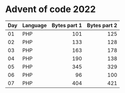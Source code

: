 # Advent of code 2022

| Day | Language | Bytes part 1 | Bytes part 2 |
|-----|----------|-------------:|-------------:|
| 01  | PHP      |          101 |          125 |
| 02  | PHP      |          133 |          128 |
| 03  | PHP      |          163 |          178 |
| 04  | PHP      |          190 |          138 |
| 05  | PHP      |          345 |          329 |
| 06  | PHP      |           96 |          100 |
| 07  | PHP      |          404 |          421 |
